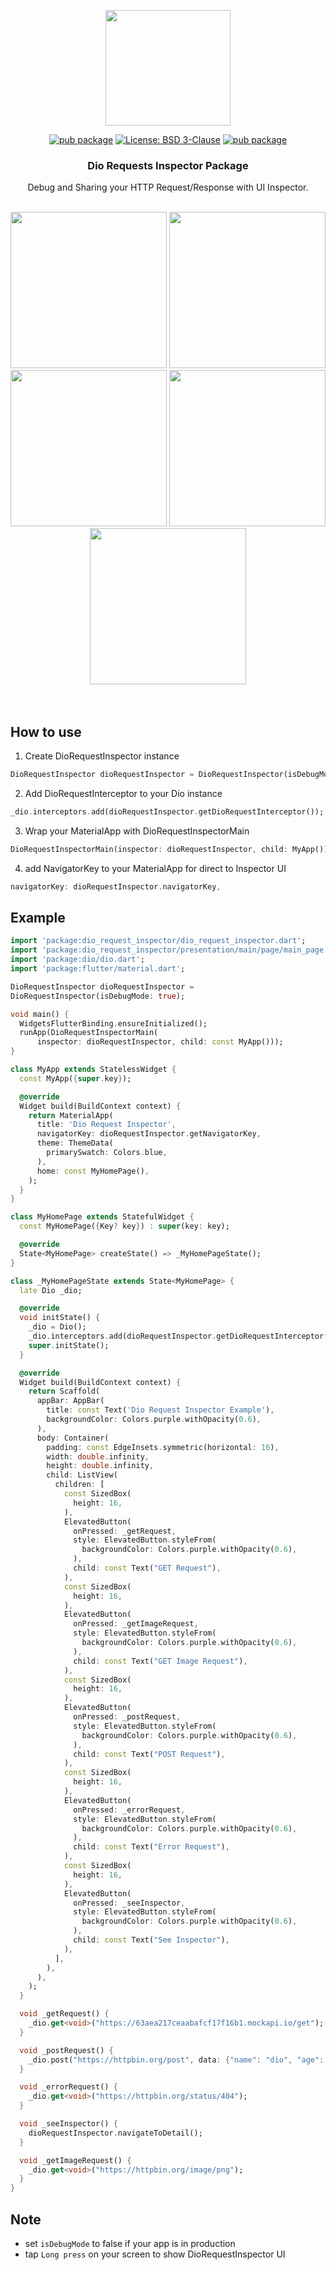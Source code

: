 
<p align="center">
    <img src="https://user-images.githubusercontent.com/91040581/210127198-791f085b-61b8-4a77-8168-986c9a90d806.png" width="200" height="185">
</p>

<div align="center">

[![pub package](https://img.shields.io/pub/v/dio_request_inspector.svg)](https://pub.dartlang.org/packages/dio_request_inspector)
[![License: BSD 3-Clause](https://img.shields.io/github/license/bayunugroho2022/dio-request-inspector.svg?style=flat)](https://github.com/bayunugroho2022/dio-request-inspector/blob/master/LICENSE)
[![pub package](https://img.shields.io/badge/platform-flutter-blue.svg)](https://github.com/bayunugroho2022/dio-request-inspector)

</div>

<h3 align="center">Dio Requests Inspector Package</h3>

<p align="center">
Debug and Sharing your HTTP Request/Response with UI Inspector.
  <br>
  <br>
</p>

<div align="center">
<img src="https://user-images.githubusercontent.com/91040581/210163954-9687c5e7-6790-47f5-a773-03a63ebabebf.jpeg" width="250">
<img src="https://user-images.githubusercontent.com/91040581/210498527-c94d872a-041e-4c5b-a161-fa29e1584769.jpeg" width="250">
<img src="https://user-images.githubusercontent.com/91040581/210498536-647d6895-1f83-4f06-a331-def8220195a3.jpeg" width="250">
<img src="https://user-images.githubusercontent.com/91040581/210498540-5d83652a-10ab-4a17-a389-ab07da8dd3ab.jpeg" width="250">    
<img src="https://user-images.githubusercontent.com/91040581/210127721-aaaa3e63-da48-4cd7-8ce8-019f2dffb902.jpeg" width="250">
</div>

<br clear="left"/>

<br>

## How to use
1. Create DioRequestInspector instance
```dart 
DioRequestInspector dioRequestInspector = DioRequestInspector(isDebugMode: true);
```
2. Add DioRequestInterceptor to your Dio instance
```dart
_dio.interceptors.add(dioRequestInspector.getDioRequestInterceptor());
```
3. Wrap your MaterialApp with DioRequestInspectorMain
```dart
DioRequestInspectorMain(inspector: dioRequestInspector, child: MyApp())
```
4. add NavigatorKey to your MaterialApp for direct to Inspector UI
```dart
navigatorKey: dioRequestInspector.navigatorKey,
```

## Example
```dart
import 'package:dio_request_inspector/dio_request_inspector.dart';
import 'package:dio_request_inspector/presentation/main/page/main_page.dart';
import 'package:dio/dio.dart';
import 'package:flutter/material.dart';

DioRequestInspector dioRequestInspector =
DioRequestInspector(isDebugMode: true);

void main() {
  WidgetsFlutterBinding.ensureInitialized();
  runApp(DioRequestInspectorMain(
      inspector: dioRequestInspector, child: const MyApp()));
}

class MyApp extends StatelessWidget {
  const MyApp({super.key});

  @override
  Widget build(BuildContext context) {
    return MaterialApp(
      title: 'Dio Request Inspector',
      navigatorKey: dioRequestInspector.getNavigatorKey,
      theme: ThemeData(
        primarySwatch: Colors.blue,
      ),
      home: const MyHomePage(),
    );
  }
}

class MyHomePage extends StatefulWidget {
  const MyHomePage({Key? key}) : super(key: key);

  @override
  State<MyHomePage> createState() => _MyHomePageState();
}

class _MyHomePageState extends State<MyHomePage> {
  late Dio _dio;

  @override
  void initState() {
    _dio = Dio();
    _dio.interceptors.add(dioRequestInspector.getDioRequestInterceptor());
    super.initState();
  }

  @override
  Widget build(BuildContext context) {
    return Scaffold(
      appBar: AppBar(
        title: const Text('Dio Request Inspector Example'),
        backgroundColor: Colors.purple.withOpacity(0.6),
      ),
      body: Container(
        padding: const EdgeInsets.symmetric(horizontal: 16),
        width: double.infinity,
        height: double.infinity,
        child: ListView(
          children: [
            const SizedBox(
              height: 16,
            ),
            ElevatedButton(
              onPressed: _getRequest,
              style: ElevatedButton.styleFrom(
                backgroundColor: Colors.purple.withOpacity(0.6),
              ),
              child: const Text("GET Request"),
            ),
            const SizedBox(
              height: 16,
            ),
            ElevatedButton(
              onPressed: _getImageRequest,
              style: ElevatedButton.styleFrom(
                backgroundColor: Colors.purple.withOpacity(0.6),
              ),
              child: const Text("GET Image Request"),
            ),
            const SizedBox(
              height: 16,
            ),
            ElevatedButton(
              onPressed: _postRequest,
              style: ElevatedButton.styleFrom(
                backgroundColor: Colors.purple.withOpacity(0.6),
              ),
              child: const Text("POST Request"),
            ),
            const SizedBox(
              height: 16,
            ),
            ElevatedButton(
              onPressed: _errorRequest,
              style: ElevatedButton.styleFrom(
                backgroundColor: Colors.purple.withOpacity(0.6),
              ),
              child: const Text("Error Request"),
            ),
            const SizedBox(
              height: 16,
            ),
            ElevatedButton(
              onPressed: _seeInspector,
              style: ElevatedButton.styleFrom(
                backgroundColor: Colors.purple.withOpacity(0.6),
              ),
              child: const Text("See Inspector"),
            ),
          ],
        ),
      ),
    );
  }

  void _getRequest() {
    _dio.get<void>("https://63aea217ceaabafcf17f16b1.mockapi.io/get");
  }

  void _postRequest() {
    _dio.post("https://httpbin.org/post", data: {"name": "dio", "age": 25});
  }

  void _errorRequest() {
    _dio.get<void>("https://httpbin.org/status/404");
  }

  void _seeInspector() {
    dioRequestInspector.navigateToDetail();
  }

  void _getImageRequest() {
    _dio.get<void>("https://httpbin.org/image/png");
  }
}

```


## Note
- set ```isDebugMode``` to false if your app is in production
- tap ```Long press``` on your screen to show DioRequestInspector UI
